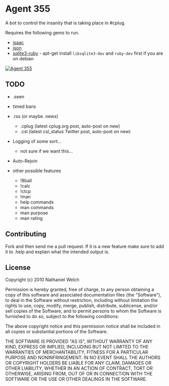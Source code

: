 # Agent 355

A bot to control the insanity that is taking place in #cplug. 

Requires the following gems to run. 

 * [isaac][i]
 * [json][j]
 * [sqlite3-ruby][s] - apt-get install `libsqlite3-dev` and `ruby-dev` first if you are on debian

[![Agent 355](https://github.com/icco/Agent355/raw/master/Y_-_The_Last_Man_013.jpg)](https://secure.wikimedia.org/wikipedia/en/wiki/List_of_Y:_The_Last_Man_characters#Agent_355)

[i]: https://github.com/icco/isaac
[j]: http://flori.github.com/json/
[s]: https://github.com/luislavena/sqlite3-ruby

## TODO

 * .seen
 * timed bans
 * .rss (or maybe .news)
    * .cplug (latest cplug.org post, auto-post on new)
    * .csl (latest csl_status Twitter post, auto-post on new)
 * Logging of some sort...
   * not sure if we want this...
 * Auto-Rejoin

 * other possible features
   * !8ball <to predict>
   * !calc <term> 
   * !ctcp <user>
   * !man <command>
   * help commands
   * man commands
   * man purpose
   * man rating

## Contributing

Fork and then send me a pull request. If it is a new feature make sure to add
it to .help and explain what the intended output is.

## License

Copyright (c) 2010 Nathaniel Welch

Permission is hereby granted, free of charge, to any person obtaining
a copy of this software and associated documentation files (the
"Software"), to deal in the Software without restriction, including
without limitation the rights to use, copy, modify, merge, publish,
distribute, sublicense, and/or sell copies of the Software, and to
permit persons to whom the Software is furnished to do so, subject to
the following conditions:

The above copyright notice and this permission notice shall be
included in all copies or substantial portions of the Software.

THE SOFTWARE IS PROVIDED "AS IS", WITHOUT WARRANTY OF ANY KIND,
EXPRESS OR IMPLIED, INCLUDING BUT NOT LIMITED TO THE WARRANTIES OF
MERCHANTABILITY, FITNESS FOR A PARTICULAR PURPOSE AND
NONINFRINGEMENT. IN NO EVENT SHALL THE AUTHORS OR COPYRIGHT HOLDERS BE
LIABLE FOR ANY CLAIM, DAMAGES OR OTHER LIABILITY, WHETHER IN AN ACTION
OF CONTRACT, TORT OR OTHERWISE, ARISING FROM, OUT OF OR IN CONNECTION
WITH THE SOFTWARE OR THE USE OR OTHER DEALINGS IN THE SOFTWARE.

